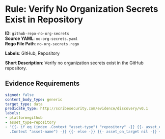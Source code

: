 # Rule: Verify No Organization Secrets Exist in Repository

**ID**: `github-repo-no-org-secrets`  
**Source YAML**: `no-org-secrets.yaml`  
**Rego File Path**: `no-org-secrets.rego`  

**Labels**: GitHub, Repository

**Short Description**: Verify no organization secrets exist in the GitHub repository.

## Evidence Requirements

```yaml
signed: false
content_body_type: generic
target_type: data
predicate_type: http://scribesecurity.com/evidence/discovery/v0.1
labels:
- platform=github
- asset_type=repository
- '{{- if eq (index .Context "asset-type") "repository" -}} {{- asset_on_target (index
  .Context "asset-name") -}} {{- else -}} {{- asset_on_target nil -}} {{- end -}}'
```
